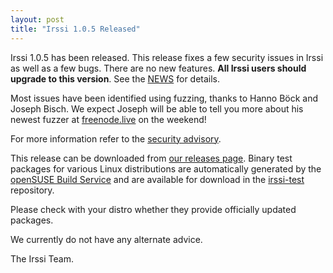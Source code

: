 ```yaml
---
layout: post
title: "Irssi 1.0.5 Released"
---
```


Irssi 1.0.5 has been released. This release fixes a few security
issues in Irssi as well as a few bugs. There are no new
features. **All Irssi users should upgrade to this version**. See the
[NEWS](//raw.githubusercontent.com/irssi/irssi/1.0.5/NEWS) for
details.

Most issues have been identified using fuzzing, thanks to Hanno Böck
and Joseph Bisch. We expect Joseph will be able to tell you more
about his newest fuzzer at [freenode.live](http://freenode.live) on the weekend!

For more information refer to the [security advisory](/security/irssi_sa_2017_10.txt).

This release can be downloaded from [our releases
page](https://github.com/irssi/irssi/releases). Binary test packages
for various Linux distributions are automatically generated by the
[openSUSE Build Service](https://build.opensuse.org/) and are
available for download in the
[irssi-test](https://software.opensuse.org/download.html?project=home:ailin_nemui:irssi-test;package=irssi)
repository.

Please check with your distro whether they provide officially updated
packages.

We currently do not have any alternate advice.

The Irssi Team.
